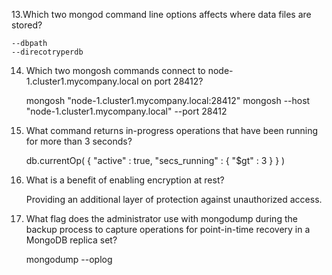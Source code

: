 13.Which two mongod command line options affects where data files are stored?

    --dbpath
    --direcotryperdb

14. Which two mongosh commands connect to node-1.cluster1.mycompany.local on port 28412? 


    mongosh "node-1.cluster1.mycompany.local:28412"
    mongosh --host "node-1.cluster1.mycompany.local" --port 28412

15. What command returns in-progress operations that have been running for more than 3 seconds?
    
    
    db.currentOp( { "active" : true, "secs_running" : { "$gt" : 3 } } )

19. What is a benefit of enabling encryption at rest?

    Providing an additional layer of protection against unauthorized access.

20. What flag does the administrator use with mongodump during the backup process to capture operations for point-in-time recovery in a MongoDB replica set?

    
    mongodump --oplog